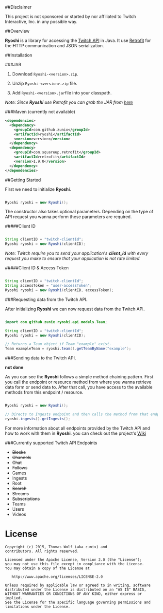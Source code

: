 ##Disclaimer

This project is not sponsored or started by nor affiliated to Twitch Interactive, Inc.
in any possible way. 


##Overview

**Ryoshi** is a library for accessing the [Twitch API](https://github.com/justintv/Twitch-API) in Java. It use [Retrofit](https://github.com/square/retrofit) for
the HTTP communication and JSON serialization.




##Installation


###JAR

1. Download `Ryoshi-<version>.zip`.

2. Unzip `Ryoshi-<version>.zip` file.

3. Add `Ryoshi-<version>.jar`file into your classpath.

*Note: Since __Ryoshi__  use Retrofit you can grab the JAR from [here](https://search.maven.org/remote_content?g=com.squareup.retrofit&a=retrofit&v=LATEST)*


###Maven (currently not available)

```xml
<dependencies>
  <dependency>
    <groupId>com.github.zunix</groupId>
    <artifactId>ryoshi</artifactId>
    <version>version</version>
  </dependency>
  <dependency>
    <groupId>com.squareup.retrofit</groupId>
    <artifactId>retrofit</artifactId>
    <version>1.9.0</version>
  </dependency>
</dependencies>
```

##Getting Started

First we need to initialize **Ryoshi**.

```java

Ryoshi ryoshi = new Ryoshi();

```

The constructor also takes optional parameters. Depending on the type of API request
you wanna perform these parameters are required. 

#####Client ID

```java

String clientID = "twitch-clientId";
Ryoshi ryoshi = new Ryoshi(clientID);

```
*Note: Twitch require you to send your application's  __client_id__ with every request you make to ensure that your application is not rate limited.*

#####Client ID & Access Token

```java

String clientID = "twitch-clientId";
String accessToken = "user-accessToken";
Ryoshi ryoshi = new Ryoshi(clientID, accessToken);

```


###Requesting data from the Twitch API.

After initializing **Ryoshi** we can now request data from the Twitch API.

```java

import com.github.zunix.ryoshi.api.models.Team;

String clientID = "twitch-clientId";
Ryoshi ryoshi = new Ryoshi(clientID);

// Returns a Team object if Team "example" exist.
Team exampleTeam = ryoshi.team().getTeamByName("example");


```


###Sending data to the Twitch API.

**not done**


As you can see the **Ryoshi** follows a simple method chaining pattern.
First you call the endpoint or resource method from where you wanna retrieve data form
or send data to. After that call, you have access to the available methods from this endpoint / resource.


```java

Ryoshi ryoshi = new Ryoshi();

// Directs to Ingests endpoint and then calls the method from that endpoint.
ryoshi.ingests().getIngests();


```
For more information about all endpoints provided by the Twitch API and how to work with them in **Ryoshi**. you can check
out the project's [Wiki](https://github.com/zunix/Ryoshi/wiki)


###Currently supported Twitch API Endpoints

- ~~Blocks~~
- ~~Channels~~
- ~~Chat~~
- ~~Follows~~
- Games
- Ingests
- Root
- ~~Search~~
- ~~Streams~~
- ~~Subscriptions~~
- Teams
- Users
- Videos

License
=======

    Copyright (c) 2015, Thomas Wolf (aka zunix) and
    contributors. All rights reserved.

    Licensed under the Apache License, Version 2.0 (the "License");
    you may not use this file except in compliance with the License.
    You may obtain a copy of the License at

       http://www.apache.org/licenses/LICENSE-2.0

    Unless required by applicable law or agreed to in writing, software
    distributed under the License is distributed on an "AS IS" BASIS,
    WITHOUT WARRANTIES OR CONDITIONS OF ANY KIND, either express or implied.
    See the License for the specific language governing permissions and
    limitations under the License.
